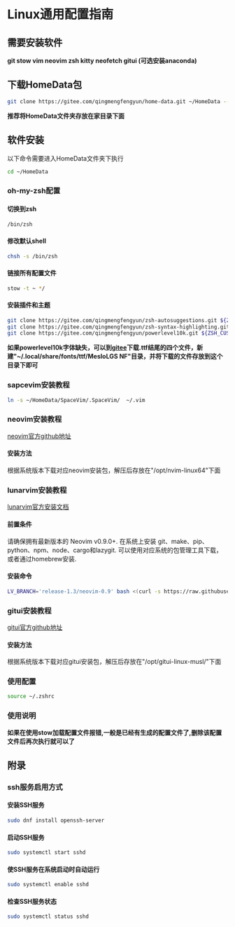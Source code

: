 # Linux通用配置指南

## 需要安装软件
**git stow vim neovim zsh kitty neofetch gitui (可选安装anaconda)**

## 下载HomeData包
```sh
git clone https://gitee.com/qingmengfengyun/home-data.git ~/HomeData --recurse-submodules
```
**推荐将HomeData文件夹存放在家目录下面**

## 软件安装 
以下命令需要进入HomeData文件夹下执行
```sh
cd ~/HomeData
```

### oh-my-zsh配置

#### 切换到zsh
```sh
/bin/zsh
```

#### 修改默认shell
```sh
chsh -s /bin/zsh
```

#### 链接所有配置文件 
```sh
stow -t ~ */
```

#### 安装插件和主题
```sh
git clone https://gitee.com/qingmengfengyun/zsh-autosuggestions.git ${ZSH_CUSTOM:-~/.oh-my-zsh/custom}/plugins/zsh-autosuggestions
git clone https://gitee.com/qingmengfengyun/zsh-syntax-highlighting.git ${ZSH_CUSTOM:-~/.oh-my-zsh/custom}/plugins/zsh-syntax-highlighting
git clone https://gitee.com/qingmengfengyun/powerlevel10k.git ${ZSH_CUSTOM:-~/.oh-my-zsh/custom}/themes/powerlevel10k
```

**如果powerlevel10k字体缺失，可以到[gitee](https://gitee.com/qingmengfengyun/powerlevel10k-media)下载.ttf结尾的四个文件，新建"~/.local/share/fonts/ttf/MesloLGS NF"目录，并将下载的文件存放到这个目录下即可**

### sapcevim安装教程
```sh
ln -s ~/HomeData/SpaceVim/.SpaceVim/  ~/.vim
```

### neovim安装教程
[neovim官方github地址](https://github.com/neovim/neovim)

#### 安装方法
根据系统版本下载对应neovim安装包，解压后存放在"/opt/nvim-linux64"下面

### lunarvim安装教程
[lunarvim官方安装文档](https://www.lunarvim.org/zh-Hans/docs/installation)

#### 前置条件
请确保拥有最新版本的 Neovim v0.9.0+.
在系统上安装 git、make、pip、python、npm、node、cargo和lazygit.
可以使用对应系统的包管理工具下载，或者通过homebrew安装.

#### 安装命令
```sh
LV_BRANCH='release-1.3/neovim-0.9' bash <(curl -s https://raw.githubusercontent.com/LunarVim/LunarVim/release-1.3/neovim-0.9/utils/installer/install.sh)
```

### gitui安装教程
[gitui官方github地址](https://github.com/extrawurst/gitui)

#### 安装方法
根据系统版本下载对应gitui安装包，解压后存放在"/opt/gitui-linux-musl/"下面


### 使用配置
```sh
source ~/.zshrc
```

### 使用说明
**如果在使用stow加载配置文件报错,一般是已经有生成的配置文件了,删除该配置文件后再次执行就可以了**


## 附录

### ssh服务启用方式
#### 安装SSH服务
```sh
sudo dnf install openssh-server
```
#### 启动SSH服务
```sh
sudo systemctl start sshd
```
#### 使SSH服务在系统启动时自动运行
```sh
sudo systemctl enable sshd
```
#### 检查SSH服务状态
```sh
sudo systemctl status sshd
```

